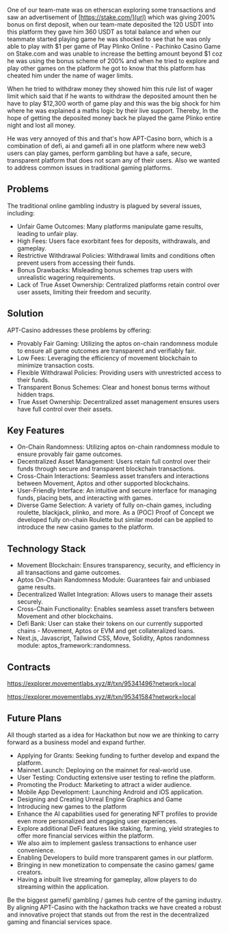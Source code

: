 One of our team-mate was on etherscan exploring some transactions and saw an advertisement of [https://stake.com/](url) which was giving 200% bonus on first deposit, when our team-mate deposited the 120 USDT into this platform they gave him 360 USDT as total balance and when our teammate started playing game he was shocked to see that he was only able to play with $1 per game of Play Plinko Online - Pachinko Casino Game on Stake.com and was unable to increase the betting amount beyond $1 coz he was using the bonus scheme of 200% and when he tried to explore and play other games on the platform he got to know that this platform has cheated him under the name of wager limits.

When he tried to withdraw money they showed him this rule list of wager limit which said that if he wants to withdraw the deposited amount then he have to play $12,300 worth of game play and this was the big shock for him where he was explained a maths logic by their live support. Thereby, In the hope of getting the deposited money back he played the game Plinko entire night and lost all money.

He was very annoyed of this and that's how APT-Casino born, which is a combination of defi, ai and gamefi all in one platform where new web3 users can play games, perform gambling but have a safe, secure, transparent platform that does not scam any of their users. Also we wanted to address common issues in traditional gaming platforms.

## Problems
The traditional online gambling industry is plagued by several issues, including:
- Unfair Game Outcomes: Many platforms manipulate game results, leading to unfair play.
- High Fees: Users face exorbitant fees for deposits, withdrawals, and gameplay.
- Restrictive Withdrawal Policies: Withdrawal limits and conditions often prevent users from accessing their funds.
- Bonus Drawbacks: Misleading bonus schemes trap users with unrealistic wagering requirements.
- Lack of True Asset Ownership: Centralized platforms retain control over user assets, limiting their freedom and security.

## Solution
APT-Casino addresses these problems by offering:
- Provably Fair Gaming: Utilizing the aptos on-chain randomness module to ensure all game outcomes are transparent and verifiably fair.
- Low Fees: Leveraging the efficiency of movement blockchain to minimize transaction costs.
- Flexible Withdrawal Policies: Providing users with unrestricted access to their funds.
- Transparent Bonus Schemes: Clear and honest bonus terms without hidden traps.
- True Asset Ownership: Decentralized asset management ensures users have full control over their assets.

## Key Features
- On-Chain Randomness: Utilizing aptos on-chain randomness module to ensure provably fair game outcomes.
- Decentralized Asset Management: Users retain full control over their funds through secure and transparent blockchain transactions.
- Cross-Chain Interactions: Seamless asset transfers and interactions between Movement, Aptos and other supported blockchains.
- User-Friendly Interface: An intuitive and secure interface for managing funds, placing bets, and interacting with games.
- Diverse Game Selection: A variety of fully on-chain games, including roulette, blackjack, plinko, and more. As a (POC) Proof of Concept we developed fully on-chain Roulette but similar model can be applied to introduce the new casino games to the platform.

## Technology Stack
- Movement Blockchain: Ensures transparency, security, and efficiency in all transactions and game outcomes.
- Aptos On-Chain Randomness Module: Guarantees fair and unbiased game results.
- Decentralized Wallet Integration: Allows users to manage their assets securely.
- Cross-Chain Functionality: Enables seamless asset transfers between Movement and other blockchains.
- Defi Bank: User can stake their tokens on our currently supported chains - Movement, Aptos or EVM and get collateralized loans.
- Next.js, Javascript, Tailwind CSS, Move, Solidity, Aptos randomness module: aptos_framework::randomness.

## Contracts
https://explorer.movementlabs.xyz/#/txn/95341496?network=local

https://explorer.movementlabs.xyz/#/txn/95341584?network=local

## Future Plans
All though started as a idea for Hackathon but now we are thinking to carry forward as a business model and expand further.
- Applying for Grants: Seeking funding to further develop and expand the platform.
- Mainnet Launch: Deploying on the mainnet for real-world use.
- User Testing: Conducting extensive user testing to refine the platform.
- Promoting the Product: Marketing to attract a wider audience.
- Mobile App Development: Launching Android and iOS application.
- Designing and Creating Unreal Engine Graphics and Game
- Introducing new games to the platform
- Enhance the AI capabilities used for generating NFT profiles to provide even more personalized and engaging user experiences.
- Explore additional DeFi features like staking, farming, yield strategies to offer more financial services within the platform.
- We also aim to implement gasless transactions to enhance user convenience.
- Enabling Developers to build more transparent games in our platform.
- Bringing in new monetization to compensate the casino games/ game creators.
- Having a inbuilt live streaming for gameplay, allow players to do streaming within the application.

Be the biggest gamefi/ gambling / games hub centre of the gaming industry.
By aligning APT-Casino with the hackathon tracks we have created a robust and innovative project that stands out from the rest in the decentralized gaming and financial services space.
